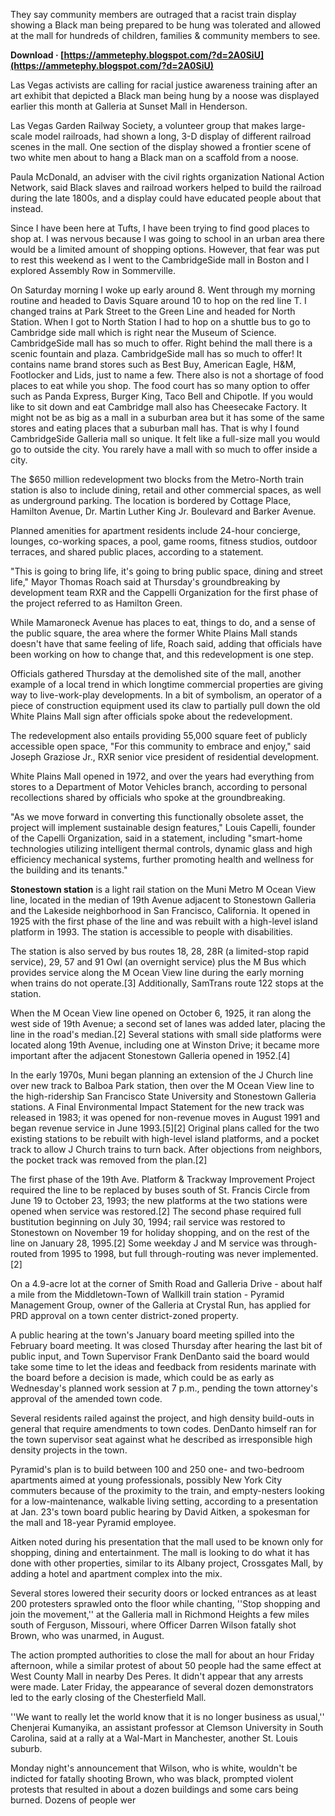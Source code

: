 They say community members are outraged that a racist train display showing a Black man being prepared to be hung was tolerated and allowed at the mall for hundreds of children, families & community members to see.
 
**Download · [https://ammetephy.blogspot.com/?d=2A0SiU](https://ammetephy.blogspot.com/?d=2A0SiU)**


 
Las Vegas activists are calling for racial justice awareness training after an art exhibit that depicted a Black man being hung by a noose was displayed earlier this month at Galleria at Sunset Mall in Henderson.
 
Las Vegas Garden Railway Society, a volunteer group that makes large-scale model railroads, had shown a long, 3-D display of different railroad scenes in the mall. One section of the display showed a frontier scene of two white men about to hang a Black man on a scaffold from a noose.
 
Paula McDonald, an adviser with the civil rights organization National Action Network, said Black slaves and railroad workers helped to build the railroad during the late 1800s, and a display could have educated people about that instead.

Since I have been here at Tufts, I have been trying to find good places to shop at. I was nervous because I was going to school in an urban area there would be a limited amount of shopping options. However, that fear was put to rest this weekend as I went to the CambridgeSide mall in Boston and I explored Assembly Row in Sommerville.
 
On Saturday morning I woke up early around 8. Went through my morning routine and headed to Davis Square around 10 to hop on the red line T. I changed trains at Park Street to the Green Line and headed for North Station. When I got to North Station I had to hop on a shuttle bus to go to Cambridge side mall which is right near the Museum of Science. CambridgeSide mall has so much to offer. Right behind the mall there is a scenic fountain and plaza. CambridgeSide mall has so much to offer! It contains name brand stores such as Best Buy, American Eagle, H&M, Footlocker and Lids, just to name a few. There also is not a shortage of food places to eat while you shop. The food court has so many option to offer such as Panda Express, Burger King, Taco Bell and Chipotle. If you would like to sit down and eat Cambridge mall also has Cheesecake Factory. It might not be as big as a mall in a suburban area but it has some of the same stores and eating places that a suburban mall has. That is why I found CambridgeSide Galleria mall so unique. It felt like a full-size mall you would go to outside the city. You rarely have a mall with so much to offer inside a city.
 
The $650 million redevelopment two blocks from the Metro-North train station is also to include dining, retail and other commercial spaces, as well as underground parking. The location is bordered by Cottage Place, Hamilton Avenue, Dr. Martin Luther King Jr. Boulevard and Barker Avenue.
 
Planned amenities for apartment residents include 24-hour concierge, lounges, co-working spaces, a pool, game rooms, fitness studios, outdoor terraces, and shared public places, according to a statement.
 
"This is going to bring life, it's going to bring public space, dining and street life," Mayor Thomas Roach said at Thursday's groundbreaking by development team RXR and the Cappelli Organization for the first phase of the project referred to as Hamilton Green.
 
While Mamaroneck Avenue has places to eat, things to do, and a sense of the public square, the area where the former White Plains Mall stands doesn't have that same feeling of life, Roach said, adding that officials have been working on how to change that, and this redevelopment is one step.
 
Officials gathered Thursday at the demolished site of the mall, another example of a local trend in which longtime commercial properties are giving way to live-work-play developments. In a bit of symbolism, an operator of a piece of construction equipment used its claw to partially pull down the old White Plains Mall sign after officials spoke about the redevelopment.
 
The redevelopment also entails providing 55,000 square feet of publicly accessible open space, "For this community to embrace and enjoy," said Joseph Graziose Jr., RXR senior vice president of residential development.
 
White Plains Mall opened in 1972, and over the years had everything from stores to a Department of Motor Vehicles branch, according to personal recollections shared by officials who spoke at the groundbreaking.
 
"As we move forward in converting this functionally obsolete asset, the project will implement sustainable design features," Louis Capelli, founder of the Capelli Organization, said in a statement, including "smart-home technologies utilizing intelligent thermal controls, dynamic glass and high efficiency mechanical systems, further promoting health and wellness for the building and its tenants."
 
**Stonestown station** is a light rail station on the Muni Metro M Ocean View line, located in the median of 19th Avenue adjacent to Stonestown Galleria and the Lakeside neighborhood in San Francisco, California. It opened in 1925 with the first phase of the line and was rebuilt with a high-level island platform in 1993. The station is accessible to people with disabilities.
 
The station is also served by bus routes 18, 28, 28R (a limited-stop rapid service), 29, 57 and 91 Owl (an overnight service) plus the M Bus which provides service along the M Ocean View line during the early morning when trains do not operate.[3] Additionally, SamTrans route 122 stops at the station.
 
When the M Ocean View line opened on October 6, 1925, it ran along the west side of 19th Avenue; a second set of lanes was added later, placing the line in the road's median.[2] Several stations with small side platforms were located along 19th Avenue, including one at Winston Drive; it became more important after the adjacent Stonestown Galleria opened in 1952.[4]
 
In the early 1970s, Muni began planning an extension of the J Church line over new track to Balboa Park station, then over the M Ocean View line to the high-ridership San Francisco State University and Stonestown Galleria stations. A Final Environmental Impact Statement for the new track was released in 1983; it was opened for non-revenue moves in August 1991 and began revenue service in June 1993.[5][2] Original plans called for the two existing stations to be rebuilt with high-level island platforms, and a pocket track to allow J Church trains to turn back. After objections from neighbors, the pocket track was removed from the plan.[2]
 
The first phase of the 19th Ave. Platform & Trackway Improvement Project required the line to be replaced by buses south of St. Francis Circle from June 19 to October 23, 1993; the new platforms at the two stations were opened when service was restored.[2] The second phase required full bustitution beginning on July 30, 1994; rail service was restored to Stonestown on November 19 for holiday shopping, and on the rest of the line on January 28, 1995.[2] Some weekday J and M service was through-routed from 1995 to 1998, but full through-routing was never implemented.[2]
 
On a 4.9-acre lot at the corner of Smith Road and Galleria Drive - about half a mile from the Middletown-Town of Wallkill train station - Pyramid Management Group, owner of the Galleria at Crystal Run, has applied for PRD approval on a town center district-zoned property.
 
A public hearing at the town's January board meeting spilled into the February board meeting. It was closed Thursday after hearing the last bit of public input, and Town Supervisor Frank DenDanto said the board would take some time to let the ideas and feedback from residents marinate with the board before a decision is made, which could be as early as Wednesday's planned work session at 7 p.m., pending the town attorney's approval of the amended town code.
 
Several residents railed against the project, and high density build-outs in general that require amendments to town codes. DenDanto himself ran for the town supervisor seat against what he described as irresponsible high density projects in the town.
 
Pyramid's plan is to build between 100 and 250 one- and two-bedroom apartments aimed at young professionals, possibly New York City commuters because of the proximity to the train, and empty-nesters looking for a low-maintenance, walkable living setting, according to a presentation at Jan. 23's town board public hearing by David Aitken, a spokesman for the mall and 18-year Pyramid employee.
 
Aitken noted during his presentation that the mall used to be known only for shopping, dining and entertainment. The mall is looking to do what it has done with other properties, similar to its Albany project, Crossgates Mall, by adding a hotel and apartment complex into the mix.
 
Several stores lowered their security doors or locked entrances as at least 200 protesters sprawled onto the floor while chanting, ''Stop shopping and join the movement,'' at the Galleria mall in Richmond Heights a few miles south of Ferguson, Missouri, where Officer Darren Wilson fatally shot Brown, who was unarmed, in August.
 
The action prompted authorities to close the mall for about an hour Friday afternoon, while a similar protest of about 50 people had the same effect at West County Mall in nearby Des Peres. It didn't appear that any arrests were made. Later Friday, the appearance of several dozen demonstrators led to the early closing of the Chesterfield Mall.
 
''We want to really let the world know that it is no longer business as usual,'' Chenjerai Kumanyika, an assistant professor at Clemson University in South Carolina, said at a rally at a Wal-Mart in Manchester, another St. Louis suburb.
 
Monday night's announcement that Wilson, who is white, wouldn't be indicted for fatally shooting Brown, who was black, prompted violent protests that resulted in about a dozen buildings and some cars being burned. Dozens of people wer